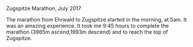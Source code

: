 
Zugspitze Marathon, July 2017

The marathon from Ehrwald to Zugspitze started in the morning, at 5am. It was an amazing experience. It took me 9:45 hours 
to complete the marathon (3965m ascend,1993m descend) and to reach the top of Zugspitze. 
